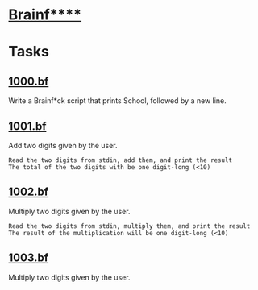# [Brainf****]()

# Tasks

## [1000.bf]()

Write a Brainf*ck script that prints School, followed by a new line.

## [1001.bf]()

Add two digits given by the user.

    Read the two digits from stdin, add them, and print the result
    The total of the two digits with be one digit-long (<10)

## [1002.bf]()

Multiply two digits given by the user.

    Read the two digits from stdin, multiply them, and print the result
    The result of the multiplication will be one digit-long (<10)

## [1003.bf]()

Multiply two digits given by the user.
